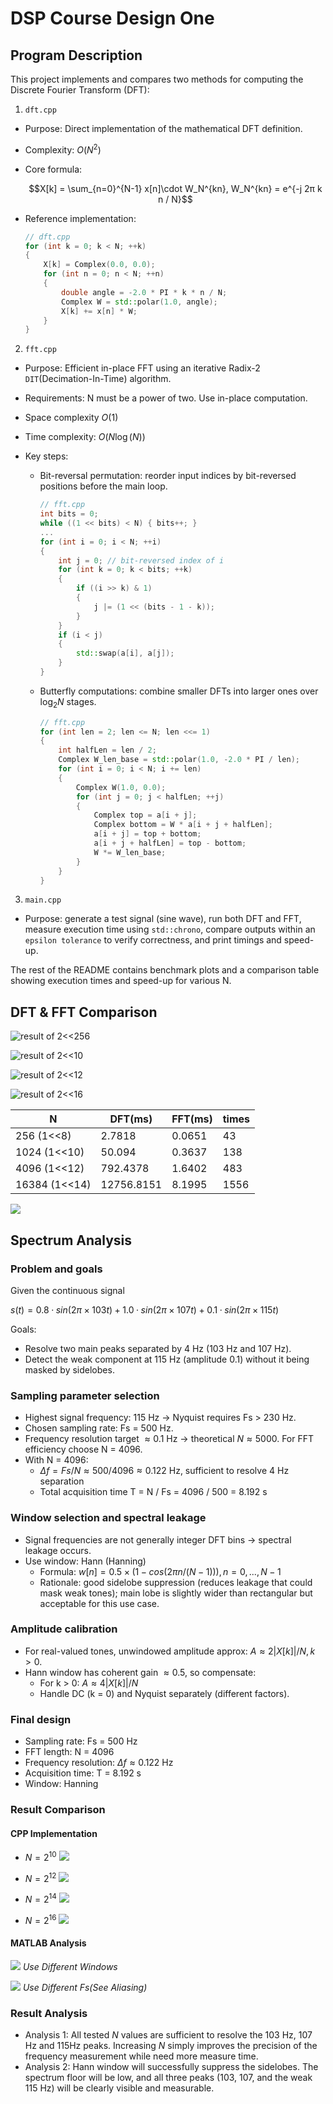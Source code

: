 # DSP Course Design One

## Program Description

This project implements and compares two methods for computing the Discrete Fourier Transform (DFT):

1. `dft.cpp`  
- Purpose: Direct implementation of the mathematical DFT definition.
- Complexity: $O(N^2)$
- Core formula:
  
  $$X[k] = \sum_{n=0}^{N-1} x[n]\cdot W_N^{kn}, W_N^{kn} = e^{-j 2π k n / N}$$

- Reference implementation:
    ```cpp
    // dft.cpp
    for (int k = 0; k < N; ++k)
    {
        X[k] = Complex(0.0, 0.0);
        for (int n = 0; n < N; ++n)
        {
            double angle = -2.0 * PI * k * n / N;
            Complex W = std::polar(1.0, angle);
            X[k] += x[n] * W;
        }
    }
    ```

2. `fft.cpp`
- Purpose: Efficient in-place FFT using an iterative Radix-2 `DIT`(Decimation-In-Time) algorithm.
- Requirements: N must be a power of two. Use in-place computation. 
- Space complexity $O(1)$
- Time complexity: $O(N \log(N))$
- Key steps:
  
  - Bit-reversal permutation: reorder input indices by bit-reversed positions before the main loop.
  
    ```cpp
    // fft.cpp
    int bits = 0;
    while ((1 << bits) < N) { bits++; }
    ...
    for (int i = 0; i < N; ++i)
    {
        int j = 0; // bit-reversed index of i
        for (int k = 0; k < bits; ++k)
        {
            if ((i >> k) & 1)
            {
                j |= (1 << (bits - 1 - k));
            }
        }
        if (i < j)
        {
            std::swap(a[i], a[j]);
        }
    }
    ```

  - Butterfly computations: combine smaller DFTs into larger ones over $\log_2 N$ stages. 

    ```cpp
    // fft.cpp
    for (int len = 2; len <= N; len <<= 1)
    {
        int halfLen = len / 2;
        Complex W_len_base = std::polar(1.0, -2.0 * PI / len);
        for (int i = 0; i < N; i += len)
        {
            Complex W(1.0, 0.0);
            for (int j = 0; j < halfLen; ++j)
            {
                Complex top = a[i + j];
                Complex bottom = W * a[i + j + halfLen];
                a[i + j] = top + bottom;
                a[i + j + halfLen] = top - bottom;
                W *= W_len_base;
            }
        }
    }
    ```

3. `main.cpp`
- Purpose: generate a test signal (sine wave), run both DFT and FFT, measure execution time using `std::chrono`, compare outputs within an `epsilon tolerance` to verify correctness, and print timings and speed-up.

The rest of the README contains benchmark plots and a comparison table showing execution times and speed-up for various N.

## DFT & FFT Comparison

![result of 2<<256](./pic/256.png)

![result of 2<<10](./pic/1024.png)

![result of 2<<12](./pic/4096.png)

![result of 2<<16](./pic/16384.png)

| N             | DFT(ms)    | FFT(ms) | times |
| ------------- | ---------- | ------- | ----- |
| 256 (1<<8)    | 2.7818     | 0.0651  | 43    |
| 1024 (1<<10)  | 50.094     | 0.3637  | 138   |
| 4096 (1<<12)  | 792.4378   | 1.6402  | 483   |
| 16384 (1<<14) | 12756.8151 | 8.1995  | 1556  |

![](./pic/table.png)

## Spectrum Analysis

### Problem and goals
Given the continuous signal

$s(t) = 0.8·sin(2π\times103t) + 1.0·sin(2π\times107t) + 0.1·sin(2π\times115t)$

Goals:
- Resolve two main peaks separated by 4 Hz (103 Hz and 107 Hz).
- Detect the weak component at 115 Hz (amplitude 0.1) without it being masked by sidelobes.

### Sampling parameter selection
- Highest signal frequency: 115 Hz → Nyquist requires Fs > 230 Hz.
- Chosen sampling rate: Fs = 500 Hz.
- Frequency resolution target $\approx 0.1$ Hz $\rightarrow$ theoretical $N\approx5000$. For FFT efficiency choose N = 4096.
- With N = 4096:
  - $\Delta f = Fs / N \approx 500 / 4096 \approx 0.122$ Hz, sufficient to resolve 4 Hz separation
  - Total acquisition time T = N / Fs = 4096 / 500 = 8.192 s

### Window selection and spectral leakage
- Signal frequencies are not generally integer DFT bins $\rightarrow$ spectral leakage occurs.
- Use window: Hann (Hanning)
  - Formula: $w[n] = 0.5\times(1 − cos(2π n / (N − 1))), n = 0, ..., N−1$
  - Rationale: good sidelobe suppression (reduces leakage that could mask weak tones); main lobe is slightly wider than rectangular but acceptable for this use case.

### Amplitude calibration
- For real-valued tones, unwindowed amplitude approx: $A \approx 2|X[k]|/N, k>0$.
- Hann window has coherent gain $\approx0.5$, so compensate:
  - For k > 0: $A \approx 4|X[k]|/N$
  - Handle DC (k = 0) and Nyquist separately (different factors).

### Final design
- Sampling rate: Fs = 500 Hz  
- FFT length: N = 4096 
- Frequency resolution: $\Delta f \approx 0.122$ Hz  
- Acquisition time: T = 8.192 s  
- Window: Hanning

### Result Comparison

#### CPP Implementation

 -  $N=2^{10}$
    ![](./pic/N10.png)

 -  $N=2^{12}$
    ![](./pic/N12.png)  

 -  $N=2^{14}$
    ![](./pic/N14.png)

 -  $N=2^{16}$
    ![](./pic/N16.png)

#### MATLAB Analysis

  ![](./pic/Figure_1.png)
  *Use Different Windows*

  ![](./pic/Figure_2.png)
  *Use Different Fs(See Aliasing)*

### Result Analysis

- Analysis 1: All tested $N$ values are sufficient to resolve the 103 Hz, 107 Hz and 115Hz peaks. Increasing $N$ simply improves the precision of the frequency measurement while need more measure time.
- Analysis 2: Hann window will successfully suppress the sidelobes. The spectrum floor will be low, and all three peaks (103, 107, and the weak 115 Hz) will be clearly visible and measurable.